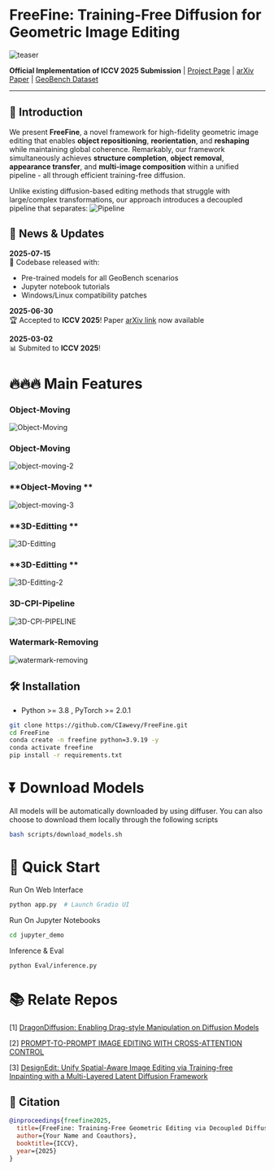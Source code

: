 # FreeFine: Training-Free Diffusion for Geometric Image Editing


![teaser](assets/teaser.png")



**Official Implementation of ICCV 2025 Submission** | [Project Page]() | [arXiv Paper]() | [GeoBench Dataset]()  

---

## 🌟 Introduction  
We present **FreeFine**, a novel framework for high-fidelity geometric image editing that enables **object repositioning**, **reorientation**, and **reshaping** while maintaining global coherence. Remarkably, our framework simultaneously achieves **structure completion**, **object removal**, **appearance transfer**, and **multi-image composition** within a unified pipeline - all through efficient training-free diffusion. 

Unlike existing diffusion-based editing methods that struggle with large/complex transformations, our approach introduces a decoupled pipeline that separates:
![Pipeline](assets/pipeline.png")


## 📢 News & Updates  
**2025-07-15**  
🚀 Codebase released with:  
- Pre-trained models for all GeoBench scenarios  
- Jupyter notebook tutorials  
- Windows/Linux compatibility patches  

**2025-06-30**  
🏆 Accepted to **ICCV 2025**! Paper [arXiv link]() now available  

**2025-03-02**  
📊 Submited to **ICCV 2025**!

# 🔥🔥🔥 Main Features  

### **Object-Moving**  
![Object-Moving](examples/object-moving.png)


### **Object-Moving**  
![object-moving-2](examples/object-moving-2.png)


### **Object-Moving **  
![object-moving-3](examples/object-moving-3.png)

### **3D-Editting **  
![3D-Editting](examples/3D-Editting-current.png)

### **3D-Editting **  
![3D-Editting-2](examples/3D-Editting-current-2.png)

### **3D-CPI-Pipeline**
![3D-CPI-PIPELINE](examples/3D-CPI-PIPELINE.png)

### **Watermark-Removing**
![watermark-removing](examples/watermark-removing.png)

## 🛠️ Installation  

- Python >= 3.8 , PyTorch >= 2.0.1
```bash
git clone https://github.com/CIawevy/FreeFine.git
cd FreeFine
conda create -n freefine python=3.9.19 -y
conda activate freefine
pip install -r requirements.txt
```

# ⏬ Download Models 
All models will be automatically downloaded by using diffuser. You can also choose to download them locally through the following scripts
```bash
bash scripts/download_models.sh
```
# 🚀 Quick Start 
Run On Web Interface
```bash
python app.py  # Launch Gradio UI  
```
Run On Jupyter Notebooks
```bash
cd jupyter_demo
```
Inference & Eval
```bash
python Eval/inference.py
```

# 📚 Relate Repos
[1] <a href="https://github.com/MC-E/DragonDiffusion>DragonDiffusion">DragonDiffusion: Enabling Drag-style Manipulation on Diffusion Models</a>
</p>
[2] <a href=https://github.com/google/prompt-to-prompt>PROMPT-TO-PROMPT IMAGE EDITING
 WITH CROSS-ATTENTION CONTROL</a>
</p>
[3] <a href=https://github.com/design-edit/DesignEdit>DesignEdit: Unify Spatial-Aware Image Editing via Training-free Inpainting with a Multi-Layered Latent Diffusion Framework</a>
</p>


## 📜 Citation  
```bibtex
@inproceedings{freefine2025,
  title={FreeFine: Training-Free Geometric Editing via Decoupled Diffusion}, 
  author={Your Name and Coauthors},
  booktitle={ICCV},
  year={2025}
}


